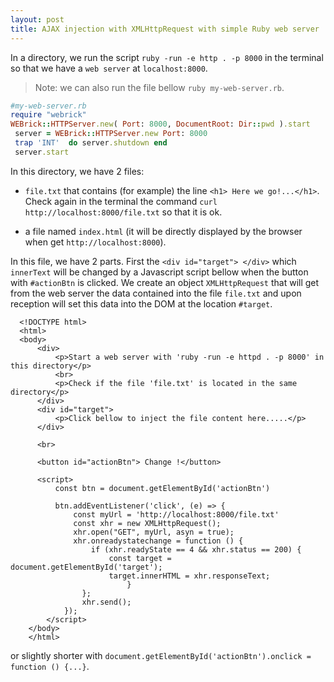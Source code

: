 ```yaml
---
layout: post
title: AJAX injection with XMLHttpRequest with simple Ruby web server
---
```



In a directory, we run the script `ruby -run -e http . -p 8000` in the terminal so that we have a `web server` at `localhost:8000`.

> Note: we can also run the file bellow `ruby my-web-server.rb`.

```ruby
#my-web-server.rb
require "webrick"
WEBrick::HTTPServer.new( Port: 8000, DocumentRoot: Dir::pwd ).start
 server = WEBrick::HTTPServer.new Port: 8000
 trap 'INT'  do server.shutdown end
 server.start
```

In this directory, we have 2 files:

- `file.txt` that contains (for example) the line `<h1> Here we go!...</h1>`. Check again in the terminal the command `curl http://localhost:8000/file.txt` so that it is ok.

- a file named `index.html` (it will be directly displayed by the browser when get `http://localhost:8000`).

In this file, we have 2 parts. First the `<div id="target"> </div>` which `innerText` will be changed by a Javascript script bellow when the button with `#actionBtn` is clicked. We create an object `XMLHttpRequest` that will get from the web server the data contained into the file `file.txt`  and upon reception will set this data into the DOM at the location `#target`.


      <!DOCTYPE html>
      <html>
      <body>
          <div>
              <p>Start a web server with 'ruby -run -e httpd . -p 8000' in this directory</p>
              <br>
              <p>Check if the file 'file.txt' is located in the same directory</p>
          </div>
          <div id="target"> 
              <p>Click bellow to inject the file content here.....</p>
          </div>

          <br>

          <button id="actionBtn"> Change !</button>

          <script>
              const btn = document.getElementById('actionBtn')

              btn.addEventListener('click', (e) => {
                  const myUrl = 'http://localhost:8000/file.txt'
                  const xhr = new XMLHttpRequest();
                  xhr.open("GET", myUrl, asyn = true);
                  xhr.onreadystatechange = function () {
                      if (xhr.readyState == 4 && xhr.status == 200) {
                          const target = document.getElementById('target');
                          target.innerHTML = xhr.responseText;
                              }
                    };
                    xhr.send();  
                });
            </script>
        </body>
        </html>

or slightly shorter with `document.getElementById('actionBtn').onclick = function () {...}`.
